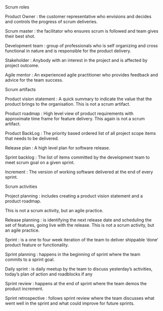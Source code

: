 Scrum roles

Product Owner : the customer representative who envisions and decides and controls the progress of scrum deliveries.

Scrum master : the facilitator who ensures scrum is followed and team gives their best shot.

Development team : group of professionals who is self organizing and cross functional in nature and is responsible for the product delivery.

Stakeholder : Anybody with an interest in the project and is affected by project outcome.

Agile mentor : An experienced agile practitioner who provides feedback and advice for the team success.

Scrum artifacts

Product vision statement : A quick summary to indicate the value that the product brings to the organisation. This is not a scrum artifact.

Product roadmap : High level view of product requirements with approximate time frame for feature delivery. This again is not a scrum artifact.

Product BackLog : The priority based ordered list of all project scope items that needs to be delivered.

Release plan : A high level plan for software release.

Sprint backlog : The list of items committed by the development team to meet scrum goal on a given sprint.

Increment : The version of working software delivered at the end of every sprint.

Scrum activities

Project planning : includes creating a product vision statement and a product roadmap.

This is not a scrum activity, but an agile practice.

Release planning : is identifying the next release date and scheduling the set of features, going live with the release. This is not a scrum activity, but an agile practice.

Sprint : is a one to four week iteration of the team to deliver  shippable ‘done’ product feature or functionality.

Sprint planning : happens in the beginning of sprint where the team commits to a sprint goal.

Daily sprint : is daily meetup by the team to discuss yesterday’s activities, today’s plan of action and roadblocks if any

Sprint review : happens at the end of sprint where the team demos the product increment.

Sprint retrospective : follows sprint review where the team discusses what went well in the sprint and what could improve for future sprints.
